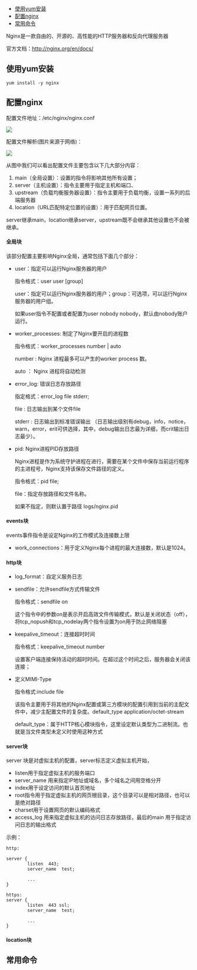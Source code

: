 + [使用yum安装](#使用yum安装)
+ [配置nginx](#配置nginx)
+ [常用命令](#常用命令)


Nginx是一款自由的、开源的、高性能的HTTP服务器和反向代理服务器

官方文档：http://nginx.org/en/docs/

## 使用yum安装
```
yum install -y nginx
```

## 配置nginx

配置文件地址：/etc/nginx/nginx.conf

<img src="img/nginx/nginx2.jpg" />

配置文件解析(图片来源于网络)：

<img src="img/nginx/nginx1.jpg" />

从图中我们可以看出配置文件主要包含以下几大部分内容：  
1. main（全局设置）：设置的指令将影响其他所有设置；  
2. server（主机设置）：指令主要用于指定主机和端口、  
3. upstream（负载均衡服务器设置）：指令主要用于负载均衡，设置一系列的后端服务器  
4. location（URL匹配特定位置的设置）：用于匹配网页位置。  

server继承main，location继承server，upstream既不会继承其他设置也不会被继承。

#### 全局块

该部分配置主要影响Nginx全局，通常包括下面几个部分：

+ user：指定可以运行Nginx服务器的用户

    指令格式：user user [group]

    user：指定可以运行Nginx服务器的用户；group：可选项，可以运行Nginx服务器的用户组。

    如果user指令不配置或者配置为user nobody nobody，默认由nobody账户运行。

+ worker_processes: 制定了Nginx要开启的进程数

    指令格式：worker_processes number | auto  

    number : Nginx 进程最多可以产生的worker process 数。  

    auto ： Nginx 进程将自动检测  

+ error_log: 错误日志存放路径

    指定格式：error_log file stderr;  

    file : 日志输出到某个文件file  

    stderr : 日志输出到标准错误输出 （日志输出级别有debug，info，notice，
    warn，error，erit可供选择，其中，debug输出日志最为详细，而crit输出日志最少）。 

+ pid: Nginx进程PID存放路径

    Nginx进程是作为系统守护进程在进行，需要在某个文件中保存当前运行程序的主进程号，Nginx支持该保存文件路径的定义。  

    指令格式：pid file;  

    file：指定存放路径和文件名称。  

    如果不指定，则默认置于路径 logs/nginx.pid  

#### events块

events事件指令是设定Nginx的工作模式及连接数上限

+ work_connections：用于定义Nginx每个进程的最大连接数，默认是1024。

#### http块

+ log_format：自定义服务日志

+ sendfile：允许sendfile方式传输文件

    指令格式：sendfile  on

    这个指令中的参数on是表示开启高效文件传输模式，默认是关闭状态（off），将tcp_nopush和tcp_nodelay两个指令设置为on用于防止网络阻塞

+ keepalive_timeout：连接超时时间

    指令格式：keepalive_timeout number

    设置客户端连接保持活动的超时时间。在超过这个时间之后，服务器会关闭该连接；

+ 定义MIMI-Type

    指令格式:include file

    该指令主要用于将其他的Nginx配置或第三方模块的配置引用到当前的主配文件中，减少主配置文件的复杂度。default_type  application/octet-stream

    default_type：属于HTTP核心模块指令，这里设定默认类型为二进制流。也就是当文件类型未定义时使用这种方式

#### server块

server 块是对虚拟主机的配置，server标志定义虚拟主机开始，

+ listen用于指定虚拟主机的服务端口
+ server_name 用来指定IP地址或域名，多个域名之间用空格分开
+ index用于设定访问的默认首页地址
+ root指令用于指定虚拟主机的网页根目录，这个目录可以是相对路径，也可以是绝对路径
+ charset用于设置网页的默认编码格式
+ access_log 用来指定虚拟主机的访问日志存放路径，最后的main 用于指定访问日志的输出格式

示例：
```
http:

server {
        listen  443;
        server_name  test;

        ...
}

https:
server {
        listen  443 ssl;
        server_name  test;

        ...
}
```

#### location块



## 常用命令
